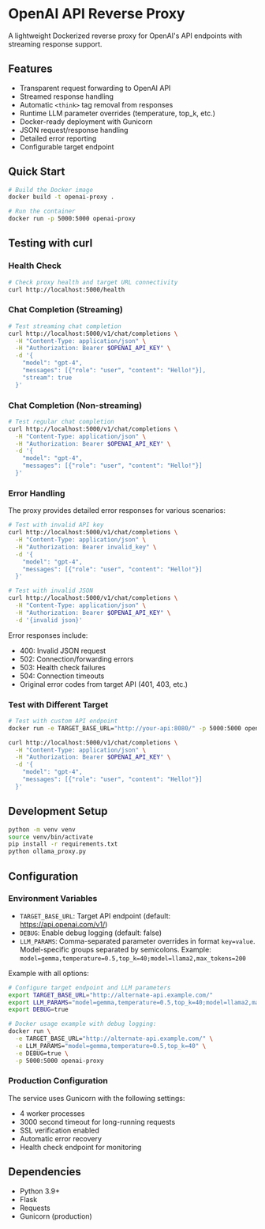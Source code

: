 # OpenAI API Reverse Proxy

A lightweight Dockerized reverse proxy for OpenAI's API endpoints with streaming response support.

## Features

- Transparent request forwarding to OpenAI API
- Streamed response handling
- Automatic `<think>` tag removal from responses
- Runtime LLM parameter overrides (temperature, top_k, etc.)
- Docker-ready deployment with Gunicorn
- JSON request/response handling
- Detailed error reporting
- Configurable target endpoint

## Quick Start

```bash
# Build the Docker image
docker build -t openai-proxy .

# Run the container
docker run -p 5000:5000 openai-proxy
```

## Testing with curl

### Health Check
```bash
# Check proxy health and target URL connectivity
curl http://localhost:5000/health
```

### Chat Completion (Streaming)
```bash
# Test streaming chat completion
curl http://localhost:5000/v1/chat/completions \
  -H "Content-Type: application/json" \
  -H "Authorization: Bearer $OPENAI_API_KEY" \
  -d '{
    "model": "gpt-4",
    "messages": [{"role": "user", "content": "Hello!"}],
    "stream": true
  }'
```

### Chat Completion (Non-streaming)
```bash
# Test regular chat completion
curl http://localhost:5000/v1/chat/completions \
  -H "Content-Type: application/json" \
  -H "Authorization: Bearer $OPENAI_API_KEY" \
  -d '{
    "model": "gpt-4",
    "messages": [{"role": "user", "content": "Hello!"}]
  }'
```

### Error Handling

The proxy provides detailed error responses for various scenarios:

```bash
# Test with invalid API key
curl http://localhost:5000/v1/chat/completions \
  -H "Content-Type: application/json" \
  -H "Authorization: Bearer invalid_key" \
  -d '{
    "model": "gpt-4",
    "messages": [{"role": "user", "content": "Hello!"}]
  }'

# Test with invalid JSON
curl http://localhost:5000/v1/chat/completions \
  -H "Content-Type: application/json" \
  -H "Authorization: Bearer $OPENAI_API_KEY" \
  -d '{invalid json}'
```

Error responses include:
- 400: Invalid JSON request
- 502: Connection/forwarding errors
- 503: Health check failures
- 504: Connection timeouts
- Original error codes from target API (401, 403, etc.)

### Test with Different Target
```bash
# Test with custom API endpoint
docker run -e TARGET_BASE_URL="http://your-api:8080/" -p 5000:5000 openai-proxy

curl http://localhost:5000/v1/chat/completions \
  -H "Content-Type: application/json" \
  -H "Authorization: Bearer $OPENAI_API_KEY" \
  -d '{
    "model": "gpt-4",
    "messages": [{"role": "user", "content": "Hello!"}]
  }'
```

## Development Setup

```bash
python -m venv venv
source venv/bin/activate
pip install -r requirements.txt
python ollama_proxy.py
```

## Configuration

### Environment Variables

- `TARGET_BASE_URL`: Target API endpoint (default: https://api.openai.com/v1/)
- `DEBUG`: Enable debug logging (default: false) 
- `LLM_PARAMS`: Comma-separated parameter overrides in format `key=value`. Model-specific groups separated by semicolons. Example: `model=gemma,temperature=0.5,top_k=40;model=llama2,max_tokens=200`

Example with all options:

```bash
# Configure target endpoint and LLM parameters
export TARGET_BASE_URL="http://alternate-api.example.com/"
export LLM_PARAMS="model=gemma,temperature=0.5,top_k=40;model=llama2,max_tokens=200"
export DEBUG=true

# Docker usage example with debug logging:
docker run \
  -e TARGET_BASE_URL="http://alternate-api.example.com/" \
  -e LLM_PARAMS="model=gemma,temperature=0.5,top_k=40" \
  -e DEBUG=true \
  -p 5000:5000 openai-proxy
```

### Production Configuration

The service uses Gunicorn with the following settings:
- 4 worker processes
- 3000 second timeout for long-running requests
- SSL verification enabled
- Automatic error recovery
- Health check endpoint for monitoring

## Dependencies

- Python 3.9+
- Flask
- Requests
- Gunicorn (production)
